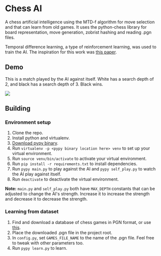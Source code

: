 # Chess AI

A chess artificial intelligence using the MTD-f algorithm for move selection and that can learn from old games. It uses the python-chess library for board representation, move generation, zobrist hashing and reading .pgn files.

Temporal difference learning, a type of reinforcement learning, was used to train the AI. The inspiration for this work was [this paper](https://www.ismll.uni-hildesheim.de/lehre/semKIML-13w/script/chess.pdf).

## Demo

This is a match played by the AI against itself. White has a search depth of 2, and black has a search depth of 3. Black wins.

![](https://i.imgur.com/RGJON84.gif)

## Building

### Environment setup

1. Clone the repo.
2. Install python and virtualenv.
3. [Download pypy binary](http://pypy.org/download.html).
4. Run `virtualenv -p <pypy binary location here> venv` to set up your virtual environment.
5. Run `source venv/bin/activate` to activate your virtual environment.
6. Run `pip install -r requirements.txt` to install dependencies.
7. Run `pypy main.py` to play against the AI and `pypy self_play.py` to watch the AI play against itself.
8. Run `deactivate` to deactivate the virtual environment.

**Note:** `main.py` and `self_play.py` both have `MAX_DEPTH` constants that can be adjusted to change the AI's strength. Increase it to increase the strength and decrease it to decrease the strength.

### Learning from dataset

1. Find and download a database of chess games in PGN format, or use [this](https://drive.google.com/file/d/0BwU3DiBuFdpWYnBBQWUtWXJTenM/view?usp=sharing&resourcekey=0-3BZdBsC_qig_oggm8_1ogg).
2. Place the downloaded .pgn file in the project root.
3. In `config.py`, set `GAMES_FILE_NAME` to the name of the .pgn file. Feel free to tweak with other parameters too.
4. Run `pypy learn.py` to learn.
